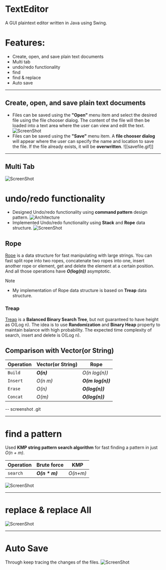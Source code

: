 # TextEditor
A GUI plaintext editor written in Java using Swing.
# Features:
- Create, open, and save plain text documents
- Multi tab 
- undo/redo functionality
- find
- find & replace
- Auto save
***
## Create, open, and save plain text documents
- Files can be saved using the **"Open"** menu item and select the desired file using the file chooser dialog. The content of the file will then be loaded into a text area where the user can view and edit the text.
	![ScreenShot](ScreenShots/openfile.gif)
-  Files can be saved using the **"Save"** menu item. A **file chooser dialog** will appear where the user can specify the name and location to save the file. If the file already exists, it will be **overwritten**. ![[savefile.gif]]
***
## Multi Tab 
 ![ScreenShot](ScreenShots/multitab.gif)
# undo/redo functionality
- Designed Undo/redo functionality using **command pattern** design pattern.
![Architecture](ScreenShots/command_pattern.png)
- Implemented Undo/redo functionality using **Stack** and **Rope** data structure.
![ScreenShot](ScreenShots/undo.gif)

## Rope
[Rope](https://en.wikipedia.org/wiki/Rope_(data_structure)#:~:text=A%20rope%20is%20a%20type,leaves%20in%20its%20left%20subtree.) is a data structure for fast manipulating with large strings. You can fast split rope into two ropes, concatenate two ropes into one, insert another rope or element, get and delete the element at a certain position. And all those operations have ***O(log(n))*** asymptotic.  
> [!NOTE]
> - My implementation of Rope data structure is based on **Treap** data structure.
### Treap 
[Treap](https://en.wikipedia.org/wiki/Treap) is a **Balanced Binary Search Tree**, but not guaranteed to have height as O(Log n). The idea is to use **Randomization** and **Binary Heap** property to maintain balance with high probability. The expected time complexity of search, insert and delete is O(Log n).
## Comparison with Vector(or String)
| Operation | Vector(or String) | Rope |
| ---- | ---- | ---- |
| `Build` | ***O(n)*** | *O(n log(n))* |
| `Insert` | *O(n m)* | ***O(m log(n))*** |
| `Erase` | *O(n)* | ***O(log(n))*** |
| `Concat` | *O(m)* | ***O(log(n))*** |

-- screenshot .git
***
# find a pattern 
 Used  **KMP string pattern search algorithm** for fast finding a pattern in just *O(n + m)*.

 | Operation | Brute force | KMP |
| ---- | ---- | ---- |
| `search` | ***O(n * m)*** | *O(n+m)* |

![ScreenShot](ScreenShots/find.gif)

***
# replace & replace All
![ScreenShot](ScreenShots/replace.gif)
***
# Auto Save
Through keep tracing the changes of the files.
![ScreenShot](ScreenShots/autoSave.gif)
